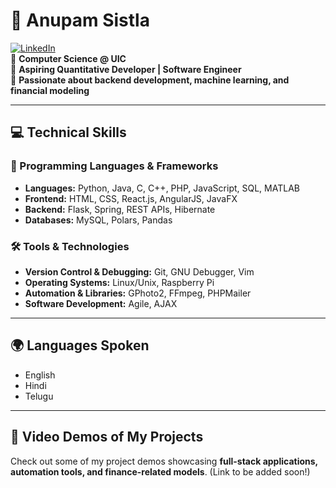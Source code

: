 # 📌 Anupam Sistla

[![LinkedIn](https://img.shields.io/badge/LinkedIn-Profile-blue?logo=linkedin)](https://www.linkedin.com/in/anupamsistla)  
🔹 **Computer Science @ UIC**  
🔹 **Aspiring Quantitative Developer | Software Engineer**  
🔹 **Passionate about backend development, machine learning, and financial modeling**  

---

## 💻 Technical Skills

### 🚀 Programming Languages & Frameworks
- **Languages:** Python, Java, C, C++, PHP, JavaScript, SQL, MATLAB  
- **Frontend:** HTML, CSS, React.js, AngularJS, JavaFX  
- **Backend:** Flask, Spring, REST APIs, Hibernate  
- **Databases:** MySQL, Polars, Pandas  

### 🛠 Tools & Technologies
- **Version Control & Debugging:** Git, GNU Debugger, Vim  
- **Operating Systems:** Linux/Unix, Raspberry Pi  
- **Automation & Libraries:** GPhoto2, FFmpeg, PHPMailer  
- **Software Development:** Agile, AJAX  

---

## 🌍 Languages Spoken
- English  
- Hindi  
- Telugu  

---

## 🎥 Video Demos of My Projects
Check out some of my project demos showcasing **full-stack applications, automation tools, and finance-related models**. (Link to be added soon!)  
